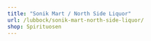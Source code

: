```yaml
---
title: "Sonik Mart / North Side Liquor"
url: /lubbock/sonik-mart-north-side-liquor/
shop: Spirituosen
---
```

